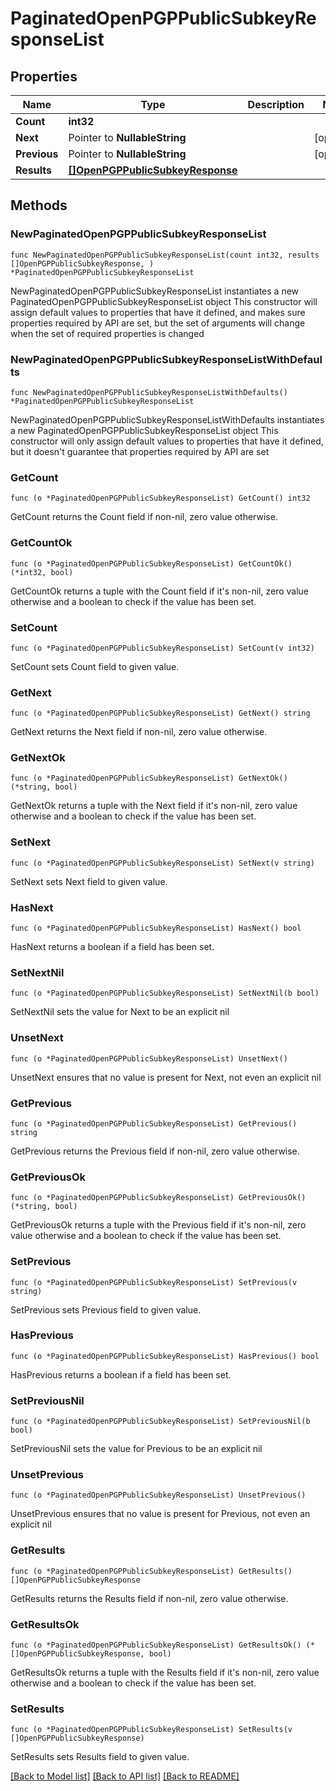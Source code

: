 # PaginatedOpenPGPPublicSubkeyResponseList

## Properties

Name | Type | Description | Notes
------------ | ------------- | ------------- | -------------
**Count** | **int32** |  | 
**Next** | Pointer to **NullableString** |  | [optional] 
**Previous** | Pointer to **NullableString** |  | [optional] 
**Results** | [**[]OpenPGPPublicSubkeyResponse**](OpenPGPPublicSubkeyResponse.md) |  | 

## Methods

### NewPaginatedOpenPGPPublicSubkeyResponseList

`func NewPaginatedOpenPGPPublicSubkeyResponseList(count int32, results []OpenPGPPublicSubkeyResponse, ) *PaginatedOpenPGPPublicSubkeyResponseList`

NewPaginatedOpenPGPPublicSubkeyResponseList instantiates a new PaginatedOpenPGPPublicSubkeyResponseList object
This constructor will assign default values to properties that have it defined,
and makes sure properties required by API are set, but the set of arguments
will change when the set of required properties is changed

### NewPaginatedOpenPGPPublicSubkeyResponseListWithDefaults

`func NewPaginatedOpenPGPPublicSubkeyResponseListWithDefaults() *PaginatedOpenPGPPublicSubkeyResponseList`

NewPaginatedOpenPGPPublicSubkeyResponseListWithDefaults instantiates a new PaginatedOpenPGPPublicSubkeyResponseList object
This constructor will only assign default values to properties that have it defined,
but it doesn't guarantee that properties required by API are set

### GetCount

`func (o *PaginatedOpenPGPPublicSubkeyResponseList) GetCount() int32`

GetCount returns the Count field if non-nil, zero value otherwise.

### GetCountOk

`func (o *PaginatedOpenPGPPublicSubkeyResponseList) GetCountOk() (*int32, bool)`

GetCountOk returns a tuple with the Count field if it's non-nil, zero value otherwise
and a boolean to check if the value has been set.

### SetCount

`func (o *PaginatedOpenPGPPublicSubkeyResponseList) SetCount(v int32)`

SetCount sets Count field to given value.


### GetNext

`func (o *PaginatedOpenPGPPublicSubkeyResponseList) GetNext() string`

GetNext returns the Next field if non-nil, zero value otherwise.

### GetNextOk

`func (o *PaginatedOpenPGPPublicSubkeyResponseList) GetNextOk() (*string, bool)`

GetNextOk returns a tuple with the Next field if it's non-nil, zero value otherwise
and a boolean to check if the value has been set.

### SetNext

`func (o *PaginatedOpenPGPPublicSubkeyResponseList) SetNext(v string)`

SetNext sets Next field to given value.

### HasNext

`func (o *PaginatedOpenPGPPublicSubkeyResponseList) HasNext() bool`

HasNext returns a boolean if a field has been set.

### SetNextNil

`func (o *PaginatedOpenPGPPublicSubkeyResponseList) SetNextNil(b bool)`

 SetNextNil sets the value for Next to be an explicit nil

### UnsetNext
`func (o *PaginatedOpenPGPPublicSubkeyResponseList) UnsetNext()`

UnsetNext ensures that no value is present for Next, not even an explicit nil
### GetPrevious

`func (o *PaginatedOpenPGPPublicSubkeyResponseList) GetPrevious() string`

GetPrevious returns the Previous field if non-nil, zero value otherwise.

### GetPreviousOk

`func (o *PaginatedOpenPGPPublicSubkeyResponseList) GetPreviousOk() (*string, bool)`

GetPreviousOk returns a tuple with the Previous field if it's non-nil, zero value otherwise
and a boolean to check if the value has been set.

### SetPrevious

`func (o *PaginatedOpenPGPPublicSubkeyResponseList) SetPrevious(v string)`

SetPrevious sets Previous field to given value.

### HasPrevious

`func (o *PaginatedOpenPGPPublicSubkeyResponseList) HasPrevious() bool`

HasPrevious returns a boolean if a field has been set.

### SetPreviousNil

`func (o *PaginatedOpenPGPPublicSubkeyResponseList) SetPreviousNil(b bool)`

 SetPreviousNil sets the value for Previous to be an explicit nil

### UnsetPrevious
`func (o *PaginatedOpenPGPPublicSubkeyResponseList) UnsetPrevious()`

UnsetPrevious ensures that no value is present for Previous, not even an explicit nil
### GetResults

`func (o *PaginatedOpenPGPPublicSubkeyResponseList) GetResults() []OpenPGPPublicSubkeyResponse`

GetResults returns the Results field if non-nil, zero value otherwise.

### GetResultsOk

`func (o *PaginatedOpenPGPPublicSubkeyResponseList) GetResultsOk() (*[]OpenPGPPublicSubkeyResponse, bool)`

GetResultsOk returns a tuple with the Results field if it's non-nil, zero value otherwise
and a boolean to check if the value has been set.

### SetResults

`func (o *PaginatedOpenPGPPublicSubkeyResponseList) SetResults(v []OpenPGPPublicSubkeyResponse)`

SetResults sets Results field to given value.



[[Back to Model list]](../README.md#documentation-for-models) [[Back to API list]](../README.md#documentation-for-api-endpoints) [[Back to README]](../README.md)


